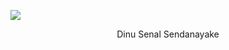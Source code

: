 [![](https://snazzah.com/images/banner2.png)][website]

<div align=center>
    Dinu Senal Sendanayake
</div>

[website]: https://dinu-sendanayake.netlify.app/